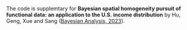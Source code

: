The code is supplemtary for **Bayesian spatial homogeneity pursuit of
functional data: an application to the U.S. income distribution**
by Hu, Geng, Xue and Sang
([Bayesian Analysis, 2023](https://projecteuclid.org/journals/bayesian-analysis/volume-18/issue-2/Bayesian-Spatial-Homogeneity-Pursuit-of-Functional-Data--An-Application/10.1214/22-BA1320.full)).

